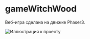 # gameWitchWood

Веб-игра сделана на движке Phaser3.

![Иллюстрация к проекту](https://github.com/ayaoftheshire/img/blob/main/bbnQ3Mov99c%20(1).jpg)
